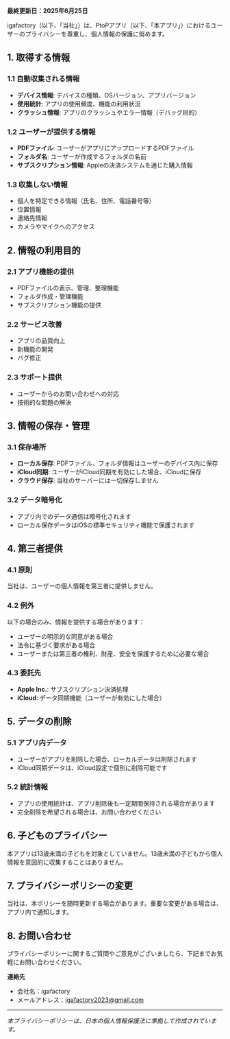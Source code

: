 **最終更新日：2025年6月25日**

igafactory（以下、「当社」）は、PtoPアプリ（以下、「本アプリ」）におけるユーザーのプライバシーを尊重し、個人情報の保護に努めます。

## 1. 取得する情報

### 1.1 自動収集される情報
- **デバイス情報**: デバイスの種類、OSバージョン、アプリバージョン
- **使用統計**: アプリの使用頻度、機能の利用状況
- **クラッシュ情報**: アプリのクラッシュやエラー情報（デバッグ目的）

### 1.2 ユーザーが提供する情報
- **PDFファイル**: ユーザーがアプリにアップロードするPDFファイル
- **フォルダ名**: ユーザーが作成するフォルダの名前
- **サブスクリプション情報**: Appleの決済システムを通じた購入情報

### 1.3 収集しない情報
- 個人を特定できる情報（氏名、住所、電話番号等）
- 位置情報
- 連絡先情報
- カメラやマイクへのアクセス

## 2. 情報の利用目的

### 2.1 アプリ機能の提供
- PDFファイルの表示、管理、整理機能
- フォルダ作成・管理機能
- サブスクリプション機能の提供

### 2.2 サービス改善
- アプリの品質向上
- 新機能の開発
- バグ修正

### 2.3 サポート提供
- ユーザーからのお問い合わせへの対応
- 技術的な問題の解決

## 3. 情報の保存・管理

### 3.1 保存場所
- **ローカル保存**: PDFファイル、フォルダ情報はユーザーのデバイス内に保存
- **iCloud同期**: ユーザーがiCloud同期を有効にした場合、iCloudに保存
- **クラウド保存**: 当社のサーバーには一切保存しません

### 3.2 データ暗号化
- アプリ内でのデータ通信は暗号化されます
- ローカル保存データはiOSの標準セキュリティ機能で保護されます

## 4. 第三者提供

### 4.1 原則
当社は、ユーザーの個人情報を第三者に提供しません。

### 4.2 例外
以下の場合のみ、情報を提供する場合があります：
- ユーザーの明示的な同意がある場合
- 法令に基づく要求がある場合
- ユーザーまたは第三者の権利、財産、安全を保護するために必要な場合

### 4.3 委託先
- **Apple Inc.**: サブスクリプション決済処理
- **iCloud**: データ同期機能（ユーザーが有効にした場合）

## 5. データの削除

### 5.1 アプリ内データ
- ユーザーがアプリを削除した場合、ローカルデータは削除されます
- iCloud同期データは、iCloud設定で個別に削除可能です

### 5.2 統計情報
- アプリの使用統計は、アプリ削除後も一定期間保持される場合があります
- 完全削除を希望される場合は、お問い合わせください

## 6. 子どものプライバシー

本アプリは13歳未満の子どもを対象としていません。13歳未満の子どもから個人情報を意図的に収集することはありません。

## 7. プライバシーポリシーの変更

当社は、本ポリシーを随時更新する場合があります。重要な変更がある場合は、アプリ内で通知します。

## 8. お問い合わせ

プライバシーポリシーに関するご質問やご意見がございましたら、下記までお気軽にお問い合わせください。

**連絡先**
- 会社名：igafactory
- メールアドレス：igafactory2023@gmail.com

---

*本プライバシーポリシーは、日本の個人情報保護法に準拠して作成されています。*
